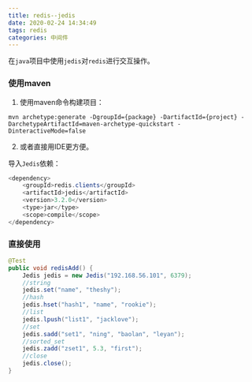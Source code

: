 ```yaml
---
title: redis--jedis
date: 2020-02-24 14:34:49
tags: redis
categories: 中间件
---
```


在`java`项目中使用`jedis`对`redis`进行交互操作。

<!--more-->

### 使用maven

1. 使用maven命令构建项目：

```shell
mvn archetype:generate -DgroupId={package} -DartifactId={project} -DarchetypeArtifactId=maven-archetype-quickstart -DinteractiveMode=false
```

2. 或者直接用IDE更方便。

导入`Jedis`依赖：

```Java
<dependency>
    <groupId>redis.clients</groupId>
    <artifactId>jedis</artifactId>
    <version>3.2.0</version>
    <type>jar</type>
    <scope>compile</scope>
</dependency>
```

### 直接使用

```Java
@Test
public void redisAdd() {
    Jedis jedis = new Jedis("192.168.56.101", 6379);
    //string
    jedis.set("name", "theshy");
    //hash
    jedis.hset("hash1", "name", "rookie");
    //list
    jedis.lpush("list1", "jacklove");
    //set
    jedis.sadd("set1", "ning", "baolan", "leyan");
    //sorted_set
    jedis.zadd("zset1", 5.3, "first");
	//close
    jedis.close();
}
```

